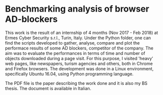 # Benchmarking analysis of browser AD-blockers

This work is the result of an internship of 4 months (Nov 2017 - Feb 2018) at Ermes Cyber Security s.r.l., Turin, Italy.
Under the Python folder, one can find the scripts developed to gather, analyse, compare and plot the performace results of some AD blockers, competitor of the company. 
The aim was to evaluate the performances in terms of time and number of objects downloaded during a page visit. For this purpose, I visited 'heavy' web pages, like newspapers, turism agencies and others, both in Chrome and Firefox browsers. 
The development was done in a Linux environment, specifically Ubuntu 16.04, using Python programming language. 

The PDF file is the paper describing the work done and it is also my BS thesis. The document is available in Italian. 
